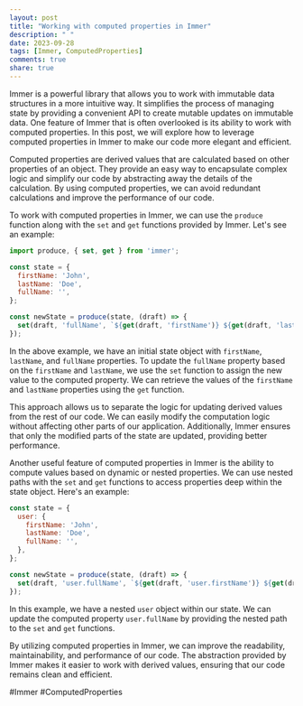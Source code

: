 ```yaml
---
layout: post
title: "Working with computed properties in Immer"
description: " "
date: 2023-09-28
tags: [Immer, ComputedProperties]
comments: true
share: true
---
```


Immer is a powerful library that allows you to work with immutable data structures in a more intuitive way. It simplifies the process of managing state by providing a convenient API to create mutable updates on immutable data. One feature of Immer that is often overlooked is its ability to work with computed properties. In this post, we will explore how to leverage computed properties in Immer to make our code more elegant and efficient.

Computed properties are derived values that are calculated based on other properties of an object. They provide an easy way to encapsulate complex logic and simplify our code by abstracting away the details of the calculation. By using computed properties, we can avoid redundant calculations and improve the performance of our code.

To work with computed properties in Immer, we can use the `produce` function along with the `set` and `get` functions provided by Immer. Let's see an example:

```javascript
import produce, { set, get } from 'immer';

const state = {
  firstName: 'John',
  lastName: 'Doe',
  fullName: '',
};

const newState = produce(state, (draft) => {
  set(draft, 'fullName', `${get(draft, 'firstName')} ${get(draft, 'lastName')}`);
});
```

In the above example, we have an initial state object with `firstName`, `lastName`, and `fullName` properties. To update the `fullName` property based on the `firstName` and `lastName`, we use the `set` function to assign the new value to the computed property. We can retrieve the values of the `firstName` and `lastName` properties using the `get` function.

This approach allows us to separate the logic for updating derived values from the rest of our code. We can easily modify the computation logic without affecting other parts of our application. Additionally, Immer ensures that only the modified parts of the state are updated, providing better performance.

Another useful feature of computed properties in Immer is the ability to compute values based on dynamic or nested properties. We can use nested paths with the `set` and `get` functions to access properties deep within the state object. Here's an example:

```javascript
const state = {
  user: {
    firstName: 'John',
    lastName: 'Doe',
    fullName: '',
  },
};

const newState = produce(state, (draft) => {
  set(draft, 'user.fullName', `${get(draft, 'user.firstName')} ${get(draft, 'user.lastName')}`);
});
```

In this example, we have a nested `user` object within our state. We can update the computed property `user.fullName` by providing the nested path to the `set` and `get` functions.

By utilizing computed properties in Immer, we can improve the readability, maintainability, and performance of our code. The abstraction provided by Immer makes it easier to work with derived values, ensuring that our code remains clean and efficient.

#Immer #ComputedProperties
